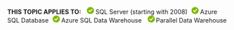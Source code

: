 <Token>**THIS TOPIC APPLIES TO:** ![yes](../../Images\Image\ImageNotContaina/yes.png)SQL Server (starting with 2008)![yes](../../Images\Image\ImageNotContaina/yes.png)Azure SQL Database![yes](../../Images\Image\ImageNotContaina/yes.png)Azure SQL Data Warehouse ![yes](../../Images\Image\ImageNotContaina/yes.png)Parallel Data Warehouse </Token> 